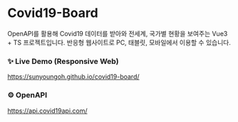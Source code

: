 # Covid19-Board
OpenAPI를 활용해 Covid19 데이터를 받아와 전세계, 국가별 현황을 보여주는 Vue3 + TS 프로젝트입니다.
반응형 웹사이트로 PC, 태블릿, 모바일에서 이용할 수 있습니다.
<br>

### ✨ Live Demo (Responsive Web)
https://sunyoungoh.github.io/covid19-board/

### ⚙️ OpenAPI
https://api.covid19api.com/
